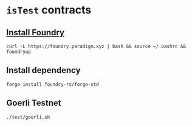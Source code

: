 # `isTest` contracts

## [Install Foundry](https://getfoundry.sh/)
`curl -L https://foundry.paradigm.xyz | bash && source ~/.bashrc && foundryup`

## Install dependency
`forge install foundry-rs/forge-std`

## Goerli Testnet
 `./test/goerli.sh`
